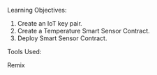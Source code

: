 Learning Objectives:

1. Create an IoT key pair.
2. Create a Temperature Smart Sensor Contract.
3. Deploy Smart Sensor Contract.

Tools Used:

Remix
